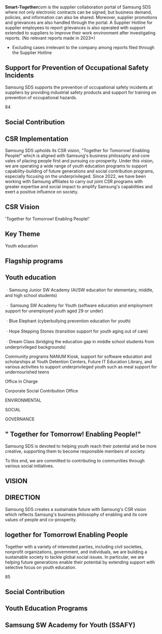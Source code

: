 **Smart-Together**com is the supplier collaboration portal of Samsung SDS where not only electronic contracts can be signed, but business demand, policies, and information can also be shared. Moreover, supplier promotions and grievances are also handled through the portal. A Supplier Hotline for supplier employees to report grievances is also operated with support extended to suppliers to improve their work environment after investigating reports. (No relevant reports made in 2023*)

* Excluding cases irrelevant to the company among reports filed through the Supplier Hotline

## **Support for Prevention of Occupational Safety Incidents**

Samsung SDS supports the prevention of occupational safety incidents at suppliers by providing industrial safety products and support for training on prevention of occupational hazards.

84

## **Social Contribution**

## **CSR Implementation**

Samsung SDS upholds its CSR vision, "Together for Tomorrow! Enabling People!" which is aligned with Samsung's business philosophy and core vales of placing people first and pursuing co-prosperity. Under this vision, we are operating a wide range of youth education programs to support capability-building of future generations and social contribution programs, especially focusing on the underprivileged. Since 2022, we have been working with Samsung affiliates to carry out joint CSR programs with greater expertise and social impact to amplify Samsung's capabilities and exert a positive influence on society.

## **CSR Vision**

'Together for Tomorrow! Enabling People!'

## **Key Theme**

Youth education

## **Flagship programs**

## **Youth education**

ㆍSamsung Junior SW Academy (AI/SW education for elementary, middle, and high school students)

ㆍ Samsung SW Academy for Youth (software education and employment support for unemployed youth aged 29 or under)

ㆍBlue Elephant (cyberbullying prevention education for youth)

ㆍHope Stepping Stones (transition support for youth aging out of care)

ㆍDream Class (bridging the education gap in middle school students from underprivileged backgrounds)

Community programs NANUM Kiosk, support for software education and scholarships at Youth Detention Centers, Future IT Education Library, and various activities to support underprivileged youth such as meal support for undernourished teens

Office in Charge

Corporate Social Contribution Office

ENVIRONMENTAL

SOCIAL

GOVERNANCE

## **" Together for Tomorrow! Enabling People!"**

Samsung SDS is devoted to helping youth reach their potential and be more creative, supporting them to become responsible members of society.

To this end, we are committed to contributing to communities through various social initiatives.

## **VISION**

## **DIRECTION**

Samsung SDS creates a sustainable future with Samsung's CSR vision which reflects Samsung's business philosophy of enabling and its core values of people and co-prosperity.

## **Iogether for Tomorrowl Enabling People**

Together with a variety of interested parties, including civil societies, nonprofit organizations, government, and individuals, we are building a sustainable society to tackle global social issues. In particular, we are helping future generations enable their potential by extending support with selective focus on youth education.

85

## **Social Contribution**

## **Youth Education Programs**

## **Samsung SW Academy for Youth (SSAFY)**